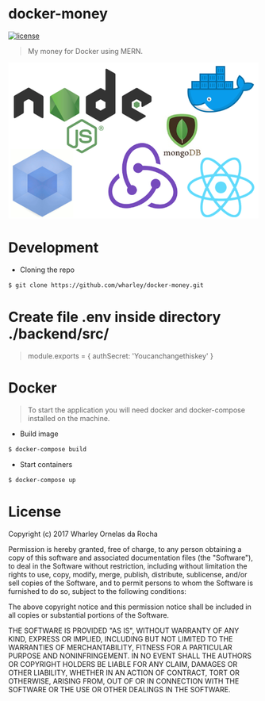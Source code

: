 # docker-money

[![license](https://img.shields.io/github/license/mashape/apistatus.svg)](https://github.com/wharley/docker-money)

> My money for Docker using MERN.

![Markdown Course](image/docker-money.png)

# Development

* Cloning the repo

```bash
$ git clone https://github.com/wharley/docker-money.git
```

# Create file .env inside directory ./backend/src/
> module.exports = {
	authSecret: 'Youcanchangethiskey'
}

# Docker

> To start the application you will need docker and docker-compose installed on the machine.

* Build image

```bash
$ docker-compose build
```

* Start containers

```bash
$ docker-compose up
```

# License

Copyright (c) 2017 Wharley Ornelas da Rocha

Permission is hereby granted, free of charge, to any person obtaining a copy of
this software and associated documentation files (the "Software"), to deal in
the Software without restriction, including without limitation the rights to
use, copy, modify, merge, publish, distribute, sublicense, and/or sell copies
of the Software, and to permit persons to whom the Software is furnished to do
so, subject to the following conditions:

The above copyright notice and this permission notice shall be included in all
copies or substantial portions of the Software.

THE SOFTWARE IS PROVIDED "AS IS", WITHOUT WARRANTY OF ANY KIND, EXPRESS OR
IMPLIED, INCLUDING BUT NOT LIMITED TO THE WARRANTIES OF MERCHANTABILITY,
FITNESS FOR A PARTICULAR PURPOSE AND NONINFRINGEMENT. IN NO EVENT SHALL THE
AUTHORS OR COPYRIGHT HOLDERS BE LIABLE FOR ANY CLAIM, DAMAGES OR OTHER
LIABILITY, WHETHER IN AN ACTION OF CONTRACT, TORT OR OTHERWISE, ARISING FROM,
OUT OF OR IN CONNECTION WITH THE SOFTWARE OR THE USE OR OTHER DEALINGS IN THE
SOFTWARE.
